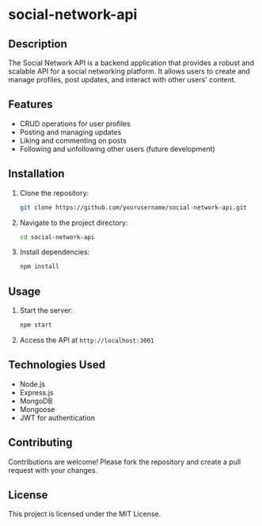 # social-network-api

## Description

The Social Network API is a backend application that provides a robust and scalable API for a social networking platform. It allows users to create and manage profiles, post updates, and interact with other users' content.

## Features

- CRUD operations for user profiles
- Posting and managing updates
- Liking and commenting on posts
- Following and unfollowing other users (future development)

## Installation

1. Clone the repository:
   ```bash
   git clone https://github.com/yourusername/social-network-api.git
   ```
2. Navigate to the project directory:
   ```bash
   cd social-network-api
   ```
3. Install dependencies:
   ```bash
   npm install
   ```

## Usage

1. Start the server:
   ```bash
   npm start
   ```
2. Access the API at `http://localhost:3001`

## Technologies Used

- Node.js
- Express.js
- MongoDB
- Mongoose
- JWT for authentication

## Contributing

Contributions are welcome! Please fork the repository and create a pull request with your changes.

## License

This project is licensed under the MIT License.
